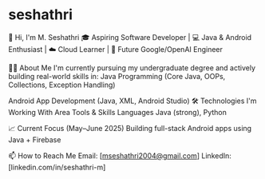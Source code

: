 # seshathri
👋 Hi, I'm M. Seshathri
🎓 Aspiring Software Developer | 💻 Java & Android Enthusiast | ☁️ Cloud Learner | 🚀 Future Google/OpenAI Engineer

👨‍💻 About Me
I'm currently pursuing my undergraduate degree and actively building real-world skills in:
Java Programming (Core Java, OOPs, Collections, Exception Handling)

Android App Development (Java, XML, Android Studio)
🛠️ Technologies I'm Working With
Area	Tools & Skills
Languages	Java (strong), Python

📈 Current Focus (May–June 2025)
Building full-stack Android apps using Java + Firebase

📫 How to Reach Me
Email: [mseshathri2004@gmail.com]
LinkedIn: [linkedin.com/in/seshathri-m]

